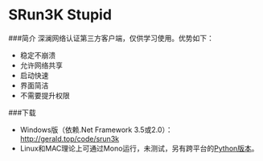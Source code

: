 SRun3K Stupid
===

###简介
深澜网络认证第三方客户端，仅供学习使用。优势如下：

* 稳定不崩溃
* 允许网络共享
* 启动快速
* 界面简洁
* 不需要提升权限

###下载
* Windows版（依赖.Net Framework 3.5或2.0）：<http://gerald.top/code/srun3k>
* Linux和MAC理论上可通过Mono运行，未测试，另有跨平台的[Python版本](https://github.com/gera2ld/pysrun3k)。
